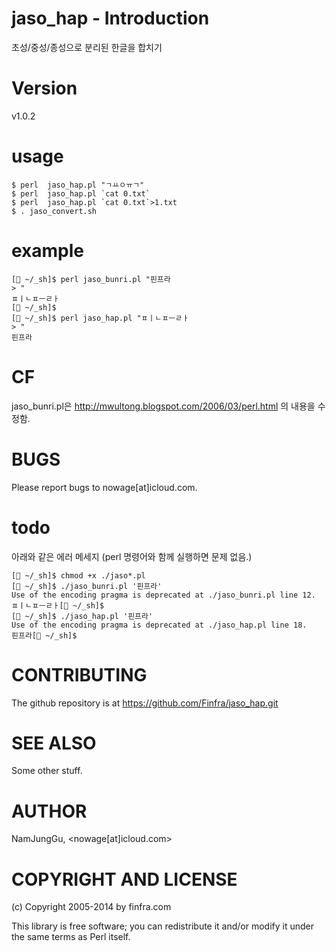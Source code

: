 # jaso_hap - Introduction

초성/중성/종성으로 분리된 한글을 합치기                               

# Version

v1.0.2

# usage 

    $ perl  jaso_hap.pl "ㄱㅛㅇㅠㄱ"                                 
    $ perl  jaso_hap.pl `cat 0.txt`                                  
    $ perl  jaso_hap.pl `cat 0.txt`>1.txt      
    $ . jaso_convert.sh
                         
# example
```
[ ~/_sh]$ perl jaso_bunri.pl "핀프라
> "
ㅍㅣㄴㅍㅡㄹㅏ
[ ~/_sh]$ 
[ ~/_sh]$ perl jaso_hap.pl "ㅍㅣㄴㅍㅡㄹㅏ
> "
핀프라
```
# CF        

jaso_bunri.pl은 http://mwultong.blogspot.com/2006/03/perl.html 의 내용을 수정함.

# BUGS

Please report bugs to nowage[at]icloud.com.

# todo
아래와 같은 에러 메세지 (perl 명령어와 함께 실행하면 문제 없음.)
```
[ ~/_sh]$ chmod +x ./jaso*.pl
[ ~/_sh]$ ./jaso_bunri.pl '핀프라'
Use of the encoding pragma is deprecated at ./jaso_bunri.pl line 12.
ㅍㅣㄴㅍㅡㄹㅏ[ ~/_sh]$ 
[ ~/_sh]$ ./jaso_hap.pl '핀프라'
Use of the encoding pragma is deprecated at ./jaso_hap.pl line 18.
핀프라[ ~/_sh]$ 
```

# CONTRIBUTING

The github repository is at https://github.com/Finfra/jaso_hap.git

# SEE ALSO

Some other stuff.

# AUTHOR

NamJungGu, <nowage[at]icloud.com>

# COPYRIGHT AND LICENSE

(c) Copyright 2005-2014 by finfra.com

This library is free software; you can redistribute it and/or modify
it under the same terms as Perl itself.
